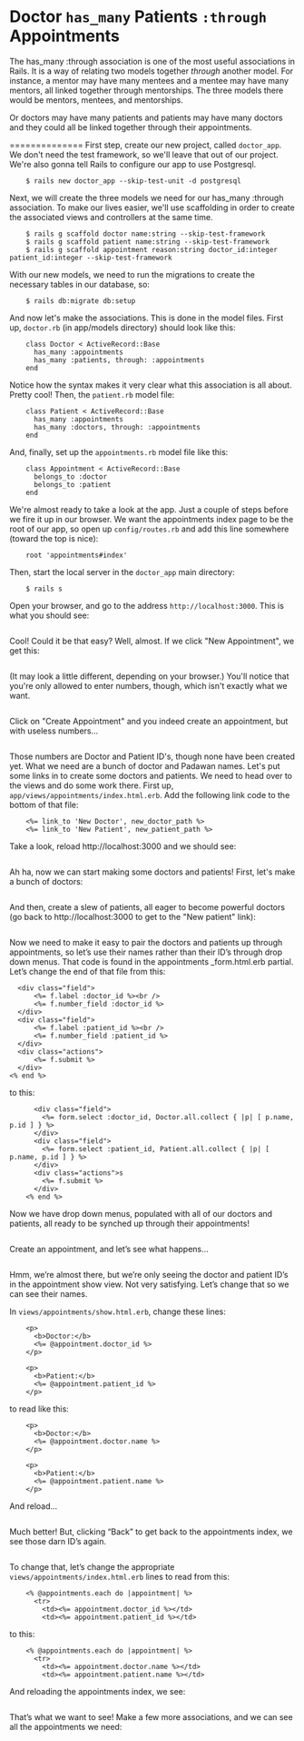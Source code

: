 Doctor `has_many` Patients `:through` Appointments
=========================================

The has_many :through association is one of the most useful associations in Rails. It is a way of relating two models together *through* another model. For instance, a mentor may have many mentees and a mentee may have many mentors, all linked together through mentorships. The three models there would be mentors, mentees, and mentorships. 

Or doctors may have many patients and patients may have many doctors and they could all be linked together through their appointments. 

==============
First step, create our new project, called `doctor_app`. We don't need the test framework, so we'll leave that out of our project. We're also gonna tell Rails to configure our app to use Postgresql.

        $ rails new doctor_app --skip-test-unit -d postgresql

Next, we will create the three models we need for our has_many :through association. To make our lives easier, we'll use scaffolding in order to create the associated views and controllers at the same time.

        $ rails g scaffold doctor name:string --skip-test-framework
        $ rails g scaffold patient name:string --skip-test-framework
        $ rails g scaffold appointment reason:string doctor_id:integer patient_id:integer --skip-test-framework
        
With our new models, we need to run the migrations to create the necessary tables in our database, so:

        $ rails db:migrate db:setup
        
And now let's make the associations. This is done in the model files. First up, `doctor.rb` (in app/models directory) should look like this:

        class Doctor < ActiveRecord::Base
          has_many :appointments
          has_many :patients, through: :appointments
        end
        
Notice how the syntax makes it very clear what this association is all about. Pretty cool! Then, the `patient.rb` model file:

        class Patient < ActiveRecord::Base
          has_many :appointments
          has_many :doctors, through: :appointments
        end
				
And, finally, set up the `appointments.rb` model file like this:

        class Appointment < ActiveRecord::Base
          belongs_to :doctor
          belongs_to :patient
        end

We're almost ready to take a look at the app. Just a couple of steps before we fire it up in our browser. We want the appointments index page to be the root of our app, so open up `config/routes.rb` and add this line somewhere (toward the top is nice):

        root 'appointments#index'
        
Then, start the local server in the `doctor_app` main directory:

        $ rails s
        
Open your browser, and go to the address `http://localhost:3000`. This is what you should see:

![]()

Cool! Could it be that easy? Well, almost. If we click "New Appointment", we get this:

![]()

(It may look a little different, depending on your browser.) You'll notice that you're only allowed to enter numbers, though, which isn't exactly what we want.

![]()

Click on "Create Appointment" and you indeed create an appointment, but with useless numbers...

![]()

Those numbers are Doctor and Patient ID's, though none have been created yet. What we need are a bunch of doctor and Padawan names. Let's put some links in to create some doctors and patients. We need to head over to the views and do some work there. First up, `app/views/appointments/index.html.erb`. Add the following link code to the bottom of that file:

        <%= link_to 'New Doctor', new_doctor_path %>
        <%= link_to 'New Patient', new_patient_path %>
        
Take a look, reload http://localhost:3000 and we should see:

![]()

Ah ha, now we can start making some doctors and patients! First, let's make a bunch of doctors:

![]()

And then, create a slew of patients, all eager to become powerful doctors (go back to http://localhost:3000 to get to the "New patient" link):

![]()

Now we need to make it easy to pair the doctors and patients up through appointments, so let’s use their names rather than their ID’s through drop down menus. That code is found in the appointments _form.html.erb partial. Let’s change the end of that file from this:

      <div class="field">
    	  <%= f.label :doctor_id %><br />
    	  <%= f.number_field :doctor_id %>
      </div>
      <div class="field">
    	  <%= f.label :patient_id %><br />
    	  <%= f.number_field :patient_id %>
      </div>
      <div class="actions">
    	  <%= f.submit %>
      </div>
    <% end %>

to this:

          <div class="field">
            <%= form.select :doctor_id, Doctor.all.collect { |p| [ p.name, p.id ] } %>
          </div>
          <div class="field">
            <%= form.select :patient_id, Patient.all.collect { |p| [ p.name, p.id ] } %>
          </div>
          <div class="actions">s
            <%= f.submit %>
          </div>
        <% end %>
        
Now we have drop down menus, populated with all of our doctors and patients, all ready to be synched up through their appointments!

![]()

Create an appointment, and let’s see what happens…

![]()

Hmm, we’re almost there, but we’re only seeing the doctor and patient ID’s in the appointment show view. Not very satisfying. Let’s change that so we can see their names.

In `views/appointments/show.html.erb`, change these lines:

        <p>
          <b>Doctor:</b>
          <%= @appointment.doctor_id %>
        </p>
        
        <p>
          <b>Patient:</b>
          <%= @appointment.patient_id %>
        </p>

to read like this:

        <p>
          <b>Doctor:</b>
          <%= @appointment.doctor.name %>
        </p>
        
        <p>
          <b>Patient:</b>
          <%= @appointment.patient.name %>
        </p>

And reload…

![]()

Much better! But, clicking “Back” to get back to the appointments index, we see those darn ID’s again.

![]()

To change that, let’s change the appropriate `views/appointments/index.html.erb` lines to read from this:

        <% @appointments.each do |appointment| %>
          <tr>
        	<td><%= appointment.doctor_id %></td>
        	<td><%= appointment.patient_id %></td>

to this:

        <% @appointments.each do |appointment| %>
          <tr>
        	<td><%= appointment.doctor.name %></td>
        	<td><%= appointment.patient.name %></td>

And reloading the appointments index, we see:

![]()

That’s what we want to see! Make a few more associations, and we can see all the appointments we need:

![]()
